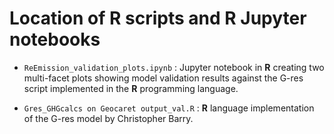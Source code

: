 # Location of R scripts and R Jupyter notebooks

* `ReEmission_validation_plots.ipynb` : Jupyter notebook in **R** creating two multi-facet plots showing model validation results against the G-res script implemented in the **R** programming language.

* `Gres_GHGcalcs on Geocaret output_val.R` : **R** language implementation of the G-res model by Christopher Barry.
